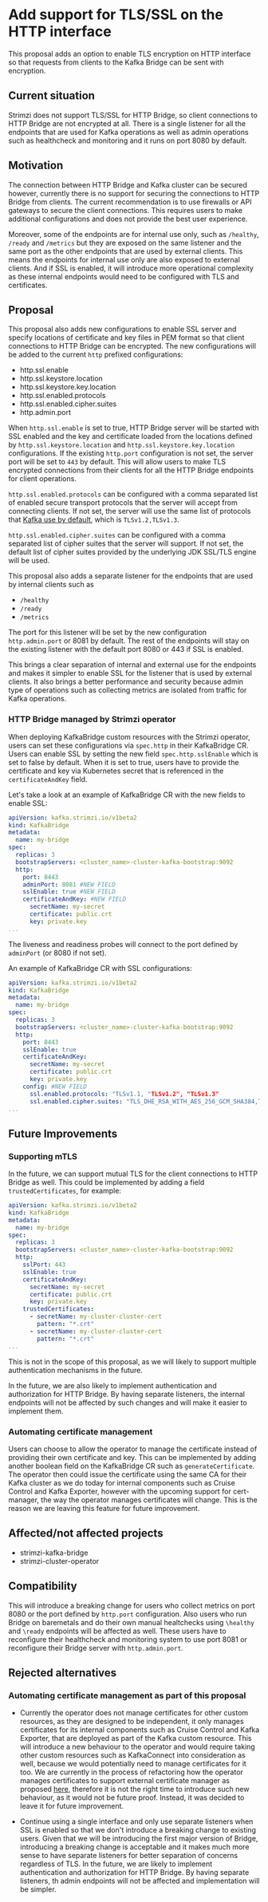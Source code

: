 # Add support for TLS/SSL on the HTTP interface 

This proposal adds an option to enable TLS encryption on HTTP interface so that requests from clients to the Kafka Bridge can be sent with encryption.

## Current situation

Strimzi does not support TLS/SSL for HTTP Bridge, so client connections to HTTP Bridge are not encrypted at all. There is a single listener for all the endpoints that are used for Kafka operations as well as admin operations such as healthcheck and monitoring and it runs on port 8080 by default.

## Motivation

The connection between HTTP Bridge and Kafka cluster can be secured however, currently there is no support for securing the connections to HTTP Bridge from clients. The current recommendation is to use firewalls or API gateways to secure the client connections. This requires users to make additional configurations and does not provide the best user experience. 

Moreover, some of the endpoints are for internal use only, such as `/healthy`, `/ready` and `/metrics` but they are exposed on the same listener and the same port as the other endpoints that are used by external clients. This means the endpoints for internal use only are also exposed to external clients. And if SSL is enabled, it will introduce more operational complexity as these internal endpoints would need to be configured with TLS and certificates.

## Proposal
This proposal also adds new configurations to enable SSL server and specify locations of certificate and key files in PEM format so that client connections to HTTP Bridge can be encrypted. The new configurations will be added to the current `http` prefixed configurations:
- http.ssl.enable
- http.ssl.keystore.location
- http.ssl.keystore.key.location
- http.ssl.enabled.protocols
- http.ssl.enabled.cipher.suites
- http.admin.port

When `http.ssl.enable` is set to true, HTTP Bridge server will be started with SSL enabled and the key and certificate loaded from the locations defined by `http.ssl.keystore.location` and `http.ssl.keystore.key.location` configurations. If the existing `http.port` configuration is not set, the server port will be set to `443` by default. This will allow users to make TLS encrypted connections from their clients for all the HTTP Bridge endpoints for client operations. 

`http.ssl.enabled.protocols` can be configured with a comma separated list of enabled secure transport protocols that the server will accept from connecting clients. If not set, the server will use the same list of protocols that [Kafka use by default](https://kafka.apache.org/documentation/#brokerconfigs_ssl.enabled.protocols), which is `TLSv1.2,TLSv1.3`. 

`http.ssl.enabled.cipher.suites` can be configured with a comma separated list of cipher suites that the server will support. If not set, the default list of cipher suites provided by the underlying JDK SSL/TLS engine will be used.

This proposal also adds a separate listener for the endpoints that are used by internal clients such as
- `/healthy`
- `/ready`
- `/metrics`

The port for this listener will be set by the new configuration `http.admin.port` or 8081 by default.
The rest of the endpoints will stay on the existing listener with the default port 8080 or 443 if SSL is enabled. 

This brings a clear separation of internal and external use for the endpoints and makes it simpler to enable SSL for the listener that is used by external clients. It also brings a better performance and security because admin type of operations such as collecting metrics are isolated from traffic for Kafka operations.

### HTTP Bridge managed by Strimzi operator

When deploying KafkaBridge custom resources with the Strimzi operator, users can set these configurations via `spec.http` in their KafkaBridge CR. Users can enable SSL by setting the new field `spec.http.sslEnable` which is set to false by default. When it is set to true, users have to provide the certificate and key via Kubernetes secret that is referenced in the `certificateAndKey` field.

Let's take a look at an example of KafkaBridge CR with the new fields to enable SSL:
```yaml
apiVersion: kafka.strimzi.io/v1beta2
kind: KafkaBridge
metadata:
  name: my-bridge
spec:
  replicas: 3
  bootstrapServers: <cluster_name>-cluster-kafka-bootstrap:9092
  http:
    port: 8443
    adminPort: 8081 #NEW FIELD
    sslEnable: true #NEW FIELD
    certificateAndKey: #NEW FIELD
      secretName: my-secret
      certificate: public.crt
      key: private.key
...
```
The liveness and readiness probes will connect to the port defined by `adminPort` (or 8080 if not set).  

An example of KafkaBridge CR with SSL configurations:
```yaml
apiVersion: kafka.strimzi.io/v1beta2
kind: KafkaBridge
metadata:
  name: my-bridge
spec:
  replicas: 3
  bootstrapServers: <cluster_name>-cluster-kafka-bootstrap:9092
  http:
    port: 8443
    sslEnable: true 
    certificateAndKey: 
      secretName: my-secret
      certificate: public.crt
      key: private.key
    config: #NEW FIELD
      ssl.enabled.protocols: "TLSv1.1, "TLSv1.2", "TLSv1.3"
      ssl.enabled.cipher.suites: "TLS_DHE_RSA_WITH_AES_256_GCM_SHA384,TLS_ECDHE_RSA_WITH_AES_256_GCM_SHA384"
...
```

## Future Improvements

### Supporting mTLS
In the future, we can support mutual TLS for the client connections to HTTP Bridge as well. This could be implemented by adding a field `trustedCertificates`, for example:

```yaml
apiVersion: kafka.strimzi.io/v1beta2
kind: KafkaBridge
metadata:
  name: my-bridge
spec:
  replicas: 3
  bootstrapServers: <cluster_name>-cluster-kafka-bootstrap:9092
  http:
    sslPort: 443
    sslEnable: true
    certificateAndKey:
      secretName: my-secret
      certificate: public.crt
      key: private.key
    trustedCertificates: 
      - secretName: my-cluster-cluster-cert
        pattern: "*.crt"
      - secretName: my-cluster-cluster-cert
        pattern: "*.crt"    
...
```
This is not in the scope of this proposal, as we will likely to support multiple authentication mechanisms in the future.

In the future, we are also likely to implement authentication and authorization for HTTP Bridge. By having separate listeners, the internal endpoints will not be affected by such changes and will make it easier to implement them.

### Automating certificate management

Users can choose to allow the operator to manage the certificate instead of providing their own certificate and key. This can be implemented by adding another boolean field on the KafkaBridge CR such as `generateCertificate`. The operator then could issue the certificate using the same CA for their Kafka cluster as we do today for internal components such as Cruise Control and Kafka Exporter, however with the upcoming support for cert-manager, the way the operator manages certificates will change. This is the reason we are leaving this feature for future improvement.

## Affected/not affected projects

- strimzi-kafka-bridge
- strimzi-cluster-operator

## Compatibility

This will introduce a breaking change for users who collect metrics on port 8080 or the port defined by `http.port` configuration. Also users who run Bridge on baremetals and do their own manual healtchecks using `\healthy` and `\ready` endpoints will be affected as well. These users have to reconfigure their healthcheck and monitoring system to use port 8081 or reconfigure their Bridge server with `http.admin.port`.

## Rejected alternatives

### Automating certificate management as part of this proposal

- Currently the operator does not manage certificates for other custom resources, as they are designed to be independent, it only manages certificates for its internal components such as Cruise Control and Kafka Exporter, that are deployed as part of the Kafka custom resource. This will introduce a new behaviour to the operator and would require taking other custom resources such as KafkaConnect into consideration as well, because we would potentially need to manage certificates for it too. We are currently in the process of refactoring how the operator manages certificates to support external certificate manager as proposed [here](https://github.com/strimzi/proposals/pull/135), therefore it is not the right time to introduce such new behaviour, as it would not be future proof. Instead, it was decided to leave it for future improvement. 

- Continue using a single interface and only use separate listeners when SSL is enabled so that we don't introduce a breaking change to existing users. Given that we will be introducing the first major version of Bridge, introducing a breaking change is acceptable and it makes much more sense to have separate listeners for better separation of concerns regardless of TLS. In the future, we are likely to implement authentication and authorization for HTTP Bridge. By having separate listeners, th admin endpoints will not be affected and implementation will be simpler. 
